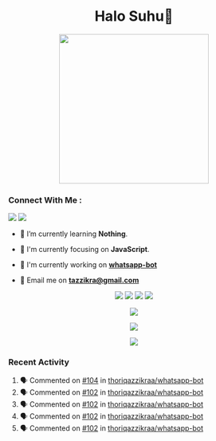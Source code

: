 <h1 align="center">Halo Suhu👋</h1>

<p align="center"><img src="https://avatars.githubusercontent.com/thoriqazzikraa" width="300" height="300"></p>

<h3 align="left">Connect With Me :</h3>
<a href="https://facebook.com/thoriqazzikra"><img src="https://img.icons8.com/color/48/000000/facebook.png"></a> <a href="https://instagram.com/thoriqazzikraa"><img src="https://img.icons8.com/fluency/48/000000/instagram-new.png"></a>

- 🌱 I’m currently learning **Nothing**.

- 👀 I'm currently focusing on **JavaScript**.

- 📝 I'm currently working on **[whatsapp-bot](https://github.com/Urbaexyz/whatsapp-bot)**

- 📩 Email me on **tazzikra@gmail.com**  


<p align="center">
  <img src="https://img.shields.io/badge/-JavaScript-black?style=flat-square&logo=javascript" />
  <img src="https://img.shields.io/badge/-Node.js-black?style=flat-square&logo=Node.js" />
  <img src="https://img.shields.io/badge/-Git-black?style=flat-square&logo=git" />
  <img src="https://img.shields.io/badge/-GitHub-black?style=flat-square&logo=github" />
</p>

<p align="center">
  <a href="https://github.com/thoriqazzikraa/whatsapp-bot"><img src="https://github-readme-stats-one-alpha-39.vercel.app/api/pin?username=thoriqazzikraa&repo=whatsapp-bot&bg_color=30,e96443,904e95&title_color=fff&text_color=fff&icon_color=fff&hide_border=true&show_owner=true&show_icons=true" /></a></p>
 
<p align="center"> 
  <img src="https://github-readme-stats-one-alpha-39.vercel.app/api?username=thoriqazzikraa&bg_color=30,e96443,904e95&title_color=fff&count_private=true&include_all_commits=false&text_color=fff&icon_color=fff&hide_border=true&show_icons=true" /></p>
  
<p align="center">
  <img src="https://github-readme-stats-one-alpha-39.vercel.app/api/top-langs?username=thoriqazzikraa&bg_color=30,e96443,904e95&title_color=fff&text_color=fff&hide_border=true&show_icons=true&layout=compact" /></p>

### Recent Activity

<!--START_SECTION:activity-->
1. 🗣 Commented on [#104](https://github.com/thoriqazzikraa/whatsapp-bot/issues/104) in [thoriqazzikraa/whatsapp-bot](https://github.com/thoriqazzikraa/whatsapp-bot)
2. 🗣 Commented on [#102](https://github.com/thoriqazzikraa/whatsapp-bot/issues/102) in [thoriqazzikraa/whatsapp-bot](https://github.com/thoriqazzikraa/whatsapp-bot)
3. 🗣 Commented on [#102](https://github.com/thoriqazzikraa/whatsapp-bot/issues/102) in [thoriqazzikraa/whatsapp-bot](https://github.com/thoriqazzikraa/whatsapp-bot)
4. 🗣 Commented on [#102](https://github.com/thoriqazzikraa/whatsapp-bot/issues/102) in [thoriqazzikraa/whatsapp-bot](https://github.com/thoriqazzikraa/whatsapp-bot)
5. 🗣 Commented on [#102](https://github.com/thoriqazzikraa/whatsapp-bot/issues/102) in [thoriqazzikraa/whatsapp-bot](https://github.com/thoriqazzikraa/whatsapp-bot)
<!--END_SECTION:activity-->

